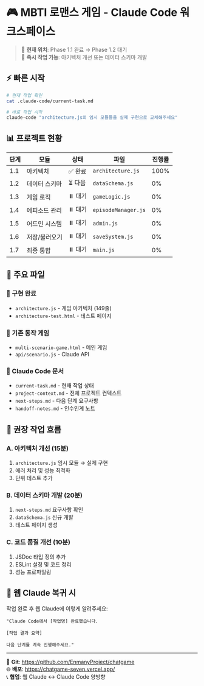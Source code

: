 # 🎮 MBTI 로맨스 게임 - Claude Code 워크스페이스

> 📍 **현재 위치**: Phase 1.1 완료 → Phase 1.2 대기  
> 🎯 **즉시 작업 가능**: 아키텍처 개선 또는 데이터 스키마 개발

## ⚡ 빠른 시작

```bash
# 현재 작업 확인
cat .claude-code/current-task.md

# 바로 작업 시작  
claude-code "architecture.js의 임시 모듈들을 실제 구현으로 교체해주세요"
```

## 📊 프로젝트 현황

| 단계 | 모듈 | 상태 | 파일 | 진행률 |
|------|------|------|------|--------|
| 1.1 | 아키텍처 | ✅ 완료 | `architecture.js` | 100% |  
| 1.2 | 데이터 스키마 | ⏳ 다음 | `dataSchema.js` | 0% |
| 1.3 | 게임 로직 | ⏸️ 대기 | `gameLogic.js` | 0% |
| 1.4 | 에피소드 관리 | ⏸️ 대기 | `episodeManager.js` | 0% |
| 1.5 | 어드민 시스템 | ⏸️ 대기 | `admin.js` | 0% |
| 1.6 | 저장/불러오기 | ⏸️ 대기 | `saveSystem.js` | 0% |
| 1.7 | 최종 통합 | ⏸️ 대기 | `main.js` | 0% |

## 🔧 주요 파일

### 📁 구현 완료
- `architecture.js` - 게임 아키텍처 (149줄)
- `architecture-test.html` - 테스트 페이지

### 📁 기존 동작 게임
- `multi-scenario-game.html` - 메인 게임  
- `api/scenario.js` - Claude API

### 📁 Claude Code 문서
- `current-task.md` - 현재 작업 상태
- `project-context.md` - 전체 프로젝트 컨텍스트  
- `next-steps.md` - 다음 단계 요구사항
- `handoff-notes.md` - 인수인계 노트

## 🎯 권장 작업 흐름

### A. 아키텍처 개선 (15분)
1. `architecture.js` 임시 모듈 → 실제 구현
2. 에러 처리 및 성능 최적화
3. 단위 테스트 추가

### B. 데이터 스키마 개발 (20분)  
1. `next-steps.md` 요구사항 확인
2. `dataSchema.js` 신규 개발
3. 테스트 페이지 생성

### C. 코드 품질 개선 (10분)
1. JSDoc 타입 정의 추가
2. ESLint 설정 및 코드 정리
3. 성능 프로파일링

## 💬 웹 Claude 복귀 시

작업 완료 후 웹 Claude에 이렇게 알려주세요:

```
"Claude Code에서 [작업명] 완료했습니다.

[작업 결과 요약]

다음 단계를 계속 진행해주세요."
```

---
🔗 **Git**: https://github.com/EnmanyProject/chatgame  
🌐 **배포**: https://chatgame-seven.vercel.app/  
📞 **협업**: 웹 Claude ↔ Claude Code 양방향